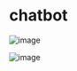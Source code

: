 # chatbot
![image](https://github.com/user-attachments/assets/5e161bd8-7ee5-4623-a77d-24ea68df0e90)

![image](https://github.com/user-attachments/assets/0fd6dac4-5415-4b64-9a56-d118b6a2b9ca)
